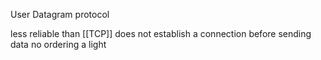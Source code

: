 User Datagram protocol

less reliable than [[TCP]]
does not establish a connection before sending data
no ordering
a light